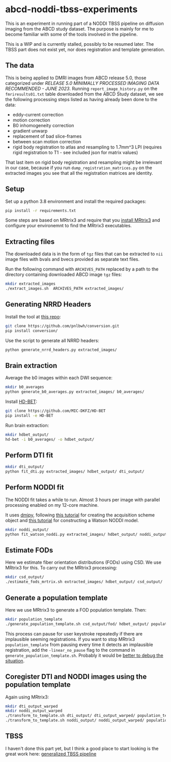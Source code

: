 # abcd-noddi-tbss-experiments

This is an experiment in running part of a NODDI TBSS pipeline on diffusion imaging from the ABCD study dataset.
The purpose is mainly for me to become familiar with some of the tools involved in the pipeline.

This is a WIP and is currently stalled, possibly to be resumed later. The TBSS part does not exist yet, nor does registration and template generation.

## The data

This is being applied to DMRI images from ABCD release 5.0, those categorized under _RELEASE 5.0 MINIMALLY PROCESSED IMAGING DATA RECOMMENDED - JUNE 2023_. Running `report_image_history.py` on the `fmriresults01.txt` table downloaded from the ABCD Study dataset, we see the following processing steps listed as having already been done to the data:

- eddy-current correction
- motion correction
- B0 inhomogeneity correction
- gradient unwarp
- replacement of bad slice-frames
- between scan motion correction
- rigid body registration to atlas and resampling to 1.7mm^3 LPI (requires rigid registration to T1 - see included json for matrix values)

That last item on rigid body registration and resampling might be irrelevant in our case, because if you run `dump_registration_matrices.py` on the extracted images you see that all the registration matrices are identity.

## Setup

Set up a python 3.8 environment and install the required packages:
```sh
pip install -r requirements.txt
```
Some steps are based on MRtrix3 and require that you [install MRtrix3](https://mrtrix.readthedocs.io/en/latest/installation/before_install.html#before-installing) and configure your environemnt to find the MRtrix3 executables.

## Extracting files

The downloaded data is in the form of `tgz` files that can be extracted to `nii` image files with bvals and bvecs provided as separate text files.

Run the following command with `ARCHIVES_PATH` replaced by a path to the directory containing downloaded ABCD image `tgz` files:

```sh
mkdir extracted_images
./extract_images.sh  ARCHIVES_PATH extracted_images/
```

## Generating NRRD Headers

Install the tool at [this repo](https://github.com/pnlbwh/conversion):
```sh
git clone https://github.com/pnlbwh/conversion.git
pip install conversion/
```

Use the script to generate all NRRD headers:
```sh
python generate_nrrd_headers.py extracted_images/
```

## Brain extraction

Average the b0 images within each DWI sequence:
```sh
mkdir b0_averages
python generate_b0_averages.py extracted_images/ b0_averages/
```

Install [HD-BET](https://github.com/MIC-DKFZ/HD-BET):
```sh
git clone https://github.com/MIC-DKFZ/HD-BET
pip install -e HD-BET
```

Run brain extraction:
```sh
mkdir hdbet_output/
hd-bet -i b0_averages/ -o hdbet_output/
```

## Perform DTI fit

```sh
mkdir dti_output/
python fit_dti.py extracted_images/ hdbet_output/ dti_output/
```

## Perform NODDI fit

The NODDI fit takes a while to run. Almost 3 hours per image with parallel processing enabled on my 12-core machine.

It uses [dmipy](https://github.com/AthenaEPI/dmipy), following [this tutorial](https://nbviewer.org/github/AthenaEPI/dmipy/blob/master/examples/tutorial_setting_up_acquisition_scheme.ipynb) for creating the acquisition scheme object and [this tutorial](https://nbviewer.org/github/AthenaEPI/dmipy/blob/master/examples/example_noddi_watson.ipynb) for constructing a Watson NODDI model.

```sh
mkdir noddi_output/
python fit_watson_noddi.py extracted_images/ hdbet_output/ noddi_output/
```

## Estimate FODs

Here we estimate fiber orientation distributions (FODs) using CSD.
We use MRtrix3 for this. To carry out the MRtrix3 processing:

```sh
mkdir csd_output/
./estimate_fods_mrtrix.sh extracted_images/ hdbet_output/ csd_output/
```

## Generate a population template

Here we use MRtrix3 to generate a FOD population template. Then:

```sh
mkdir population_template
./generate_population_template.sh csd_output/fod/ hdbet_output/ population_template/
```

This process can pause for user keystroke repeatedly if there are implausible seeming registrations. If you want to stop MRtrix3 `population_template` from pausing every time it detects an implausible registration, add the `-linear_no_pause` flag to the command in `generate_population_template.sh`. Probably it would be [better to debug the situation](https://community.mrtrix.org/t/population-template-error-on-linear-transformation/4081/2).

## Coregister DTI and NODDI images using the population template

Again using MRtrix3:

```sh
mkdir dti_output_warped
mkdir noddi_output_warped
./transform_to_template.sh dti_output/ dti_output_warped/ population_template_mrtrix/warps/ population_template_mrtrix/template.nii.gz
./transform_to_template.sh noddi_output/ noddi_output_warped/ population_template_mrtrix/warps/ population_template_mrtrix/template.nii.gz
```

## TBSS

I haven't done this part yet, but I think a good place to start looking is the great work here: [generalized TBSS pipeline](https://github.com/pnlbwh/tbss)
